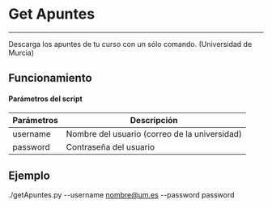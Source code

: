 # Get Apuntes
-----
Descarga los apuntes de tu curso con un sólo comando. (Universidad de Murcia)

## Funcionamiento

#### Parámetros del script
Parámetros | Descripción
--- | --- 
username   | Nombre del usuario (correo de la universidad) 
password   | Contraseña del usuario

## Ejemplo

./getApuntes.py --username nombre@um.es --password password
